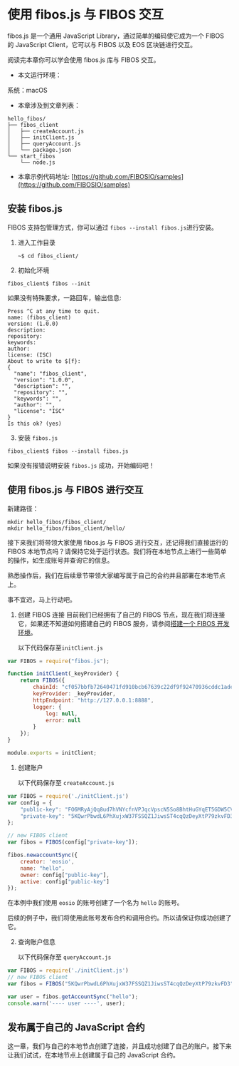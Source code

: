 # 使用 fibos.js 与 FIBOS 交互

fibos.js 是一个通用 JavaScript Library，通过简单的编码使它成为一个 FIBOS 的 JavaScript Client，它可以与 FIBOS 以及 EOS 区块链进行交互。

阅读完本章你可以学会使用 fibos.js 库与 FIBOS 交互。

* 本文运行环境：

系统：macOS

* 本章涉及到文章列表：

```text
hello_fibos/
├── fibos_client
│   ├── createAccount.js
│   ├── initClient.js
│   ├── queryAccount.js
│   └── package.json
└── start_fibos
    └── node.js
```

* 本章示例代码地址: [https://github.com/FIBOSIO/samples](https://github.com/FIBOSIO/samples)

## 安装 fibos.js

FIBOS 支持包管理方式，你可以通过 `fibos --install fibos.js`进行安装。

1. 进入工作目录

   ```text
   ~$ cd fibos_client/
   ```

2. 初始化环境

```text
fibos_client$ fibos --init
```

如果没有特殊要求，一路回车，输出信息:

```text
Press ^C at any time to quit.
name: (fibos_client)
version: (1.0.0)
description:
repository:
keywords:
author:
license: (ISC)
About to write to $[f}:
{
  "name": "fibos_client",
  "version": "1.0.0",
  "description": "",
  "repository": "",
  "keywords": "",
  "author": "",
  "license": "ISC"
}
Is this ok? (yes)
```

3. 安装 `fibos.js`

```text
fibos_client$ fibos --install fibos.js
```

如果没有报错说明安装 `fibos.js` 成功，开始编码吧！

## 使用 fibos.js 与 FIBOS 进行交互

新建路径：

```text
mkdir hello_fibos/fibos_client/
mkdir hello_fibos/fibos_client/hello/
```

接下来我们将带领大家使用 fibos.js 与 FIBOS 进行交互，还记得我们直接运行的 FIBOS 本地节点吗？请保持它处于运行状态。我们将在本地节点上进行一些简单的操作，如生成账号并查询它的信息。

熟悉操作后，我们在后续章节带领大家编写属于自己的合约并且部署在本地节点上。

事不宜迟，马上行动吧。

1. 创建 FIBOS 连接 目前我们已经拥有了自己的 FIBOS 节点，现在我们将连接它，如果还不知道如何搭建自己的 FIBOS 服务，请参阅[搭建一个 FIBOS 开发环境](development-environment.md)。

   以下代码保存至`initClient.js`

```javascript
var FIBOS = require("fibos.js");

function initClient(_keyProvider) {
    return FIBOS({
        chainId: "cf057bbfb72640471fd910bcb67639c22df9f92470936cddc1ade0e2f2e7dc4f",
        keyProvider: _keyProvider, 
        httpEndpoint: "http://127.0.0.1:8888",
        logger: {
            log: null,
            error: null
        }
    });
}

module.exports = initClient;
```

1. 创建账户

   以下代码保存至 `createAccount.js`

```javascript
var FIBOS = require('./initClient.js')
var config = {
    "public-key": "FO6MRyAjQq8ud7hVNYcfnVPJqcVpscN5So8BhtHuGYqET5GDW5CV",
    "private-key": "5KQwrPbwdL6PhXujxW37FSSQZ1JiwsST4cqQzDeyXtP79zkvFD3"
};

// new FIBOS client
var fibos = FIBOS(config["private-key"]);

fibos.newaccountSync({
    creator: 'eosio',
    name: "hello",
    owner: config["public-key"],
    active: config["public-key"]
});
```

在本例中我们使用 `eosio` 的账号创建了一个名为 `hello` 的账号。

后续的例子中，我们将使用此账号发布合约和调用合约。所以请保证你成功创建了它。

2. 查询账户信息

   以下代码保存至 `queryAccount.js`

```javascript
var FIBOS = require('./initClient.js')
// new FIBOS client
var fibos = FIBOS("5KQwrPbwdL6PhXujxW37FSSQZ1JiwsST4cqQzDeyXtP79zkvFD3");

var user = fibos.getAccountSync("hello");
console.warn('---- user ----', user);
```

## 发布属于自己的 JavaScript 合约

这一章，我们与自己的本地节点创建了连接，并且成功创建了自己的账户。接下来让我们试试，在本地节点上创建属于自己的 JavaScript 合约。

